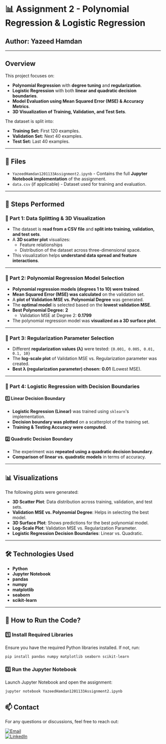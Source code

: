 # 📊 Assignment 2 - Polynomial Regression & Logistic Regression

##  **Author:** Yazeed Hamdan  
---

##  Overview
This project focuses on:
- **Polynomial Regression** with **degree tuning** and **regularization**.
- **Logistic Regression** with both **linear and quadratic decision boundaries**.
- **Model Evaluation using Mean Squared Error (MSE) & Accuracy Metrics**.
- **3D Visualization of Training, Validation, and Test Sets**.

The dataset is split into:
- **Training Set:** First 120 examples.
- **Validation Set:** Next 40 examples.
- **Test Set:** Last 40 examples.

---

## 📂 Files
- `YazeedHamdan1201133Assignment2.ipynb` - Contains the full **Jupyter Notebook implementation** of the assignment.
- `data.csv` (if applicable) - Dataset used for training and evaluation.

---

## 🚀 Steps Performed

### **📌 Part 1: Data Splitting & 3D Visualization**
- The dataset is **read from a CSV file** and **split into training, validation, and test sets**.
- A **3D scatter plot** visualizes:
  - Feature relationships
  - Distribution of the dataset across three-dimensional space.
- This visualization helps **understand data spread and feature interactions**.

---

### **📌 Part 2: Polynomial Regression Model Selection**
- **Polynomial regression models (degrees 1 to 10) were trained**.
- **Mean Squared Error (MSE) was calculated** on the validation set.
- A **plot of Validation MSE vs. Polynomial Degree** was generated.
- The **optimal model** is selected based on the **lowest validation MSE**.
- **Best Polynomial Degree:**  **2**  
  - Validation MSE at Degree 2: **0.1799**
- The polynomial regression model was **visualized as a 3D surface plot**.

---

### **📌 Part 3: Regularization Parameter Selection**
- Different **regularization values (λ)** were tested: `{0.001, 0.005, 0.01, 0.1, 10}`
- The **log-scale plot** of Validation MSE vs. Regularization parameter was created.
- **Best λ (regularization parameter) chosen:** **0.01** (Lowest MSE).

---

### **📌 Part 4: Logistic Regression with Decision Boundaries**
#### **1️⃣ Linear Decision Boundary**
- **Logistic Regression (Linear)** was trained using `sklearn`'s implementation.
- **Decision boundary was plotted** on a scatterplot of the training set.
- **Training & Testing Accuracy were computed**.

#### **2️⃣ Quadratic Decision Boundary**
- The experiment was **repeated using a quadratic decision boundary**.
- **Comparison of linear vs. quadratic models** in terms of accuracy.

---

## 📊 Visualizations
The following plots were generated:
- **3D Scatter Plot**: Data distribution across training, validation, and test sets.
- **Validation MSE vs. Polynomial Degree**: Helps in selecting the best model.
- **3D Surface Plot**: Shows predictions for the best polynomial model.
- **Log-Scale Plot**: Validation MSE vs. Regularization Parameter.
- **Logistic Regression Decision Boundaries**: Linear vs. Quadratic.

---

## 🛠 Technologies Used
- **Python** 
- **Jupyter Notebook** 
- **pandas** 
- **numpy** 
- **matplotlib** 
- **seaborn** 
- **scikit-learn** 

---

## 📎 How to Run the Code?

### 1️⃣ Install Required Libraries
Ensure you have the required Python libraries installed. If not, run:
```sh
pip install pandas numpy matplotlib seaborn scikit-learn
```
### 2️⃣ Run the Jupyter Notebook
Launch Jupyter Notebook and open the assignment:

```sh
jupyter notebook YazeedHamdan1201133Assignment2.ipynb
```

## 📫 Contact
For any questions or discussions, feel free to reach out:

[![Email](https://img.shields.io/badge/Email-D14836?style=for-the-badge&logo=gmail&logoColor=white)](mailto:yazedyazedl2020@gmail.com)  
[![LinkedIn](https://img.shields.io/badge/LinkedIn-0077B5?style=for-the-badge&logo=linkedin)](https://www.linkedin.com/in/yazeed-hamdan-59b83b281/)  
